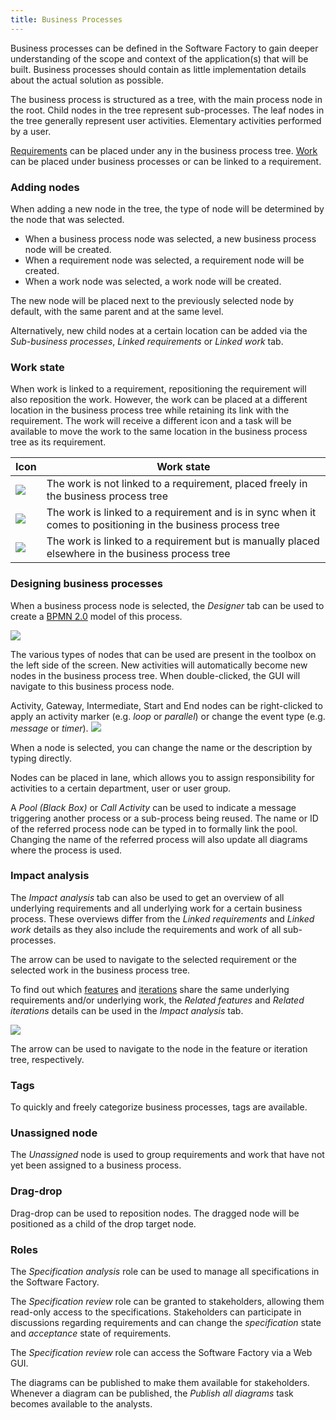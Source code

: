 ```yaml
---
title: Business Processes
---
```


Business processes can be defined in the Software Factory to gain deeper understanding of the scope and context of the application(s) that will be built. Business processes should contain as little implementation details about the actual solution as possible.

The business process is structured  as a tree, with the main process node in the root. Child nodes in the tree represent sub-processes. The leaf nodes in the tree generally represent user activities. Elementary activities performed by a user.

[Requirements](requirements) can be placed under any in the business process tree. [Work](work) can be placed under business processes or can be linked to a requirement.

### Adding nodes

When adding a new node in the tree, the type of node will be determined by the node that was selected. 
- When a business process node was selected, a new business process node will be created. 
- When a requirement node was selected, a requirement node will be created.
- When a work node was selected, a work node will be created.

The new node will be placed next to the previously selected node by default, with the same parent and at the same level.

Alternatively, new child nodes at a certain location can be added via the *Sub-business processes*, *Linked requirements* or *Linked work* tab.

### Work state

When work is linked to a requirement, repositioning the requirement will also reposition the work. However, the work can be placed at a different location in the business process tree while retaining its link with the requirement. The work will receive a different icon and a task will be available to move the work to the same location in the business process tree as its requirement.

| Icon | Work state |
| ---- | ---------- |
| ![](assets/icons8-briefcase_blue.svg)| The work is not linked to a requirement, placed freely in the business process tree |
| ![](assets/icons8-briefcase-blue-linked-orange.svg) | The work is linked to a requirement and is in sync when it comes to positioning in the business process tree |
| ![](assets/icons8-briefcase-blue-warn-orange.svg) | The work is linked to a requirement but is manually placed elsewhere in the business process tree |

### Designing business processes

When a business process node is selected, the *Designer* tab can be used to create a [BPMN 2.0](https://en.wikipedia.org/wiki/Business_Process_Model_and_Notation) model of this process.

![](assets/sf/image11.png)

The various types of nodes that can be used are present in the toolbox on the left side of the screen. New activities will automatically become new nodes in the business process tree. When double-clicked, the GUI will navigate to this business process node.

Activity, Gateway, Intermediate, Start and End nodes can be right-clicked to apply an activity marker (e.g.  *loop* or *parallel*) or change the event type (e.g. *message* or *timer*).
![](assets/sf/bpmn_node_type.png)

When a node is selected, you can change the name or the description by typing directly.

Nodes can be placed in lane, which allows you to assign responsibility for activities to a certain department, user or user group.

A *Pool (Black Box)* or *Call Activity* can be used to indicate a message triggering another process or a sub-process being reused. The name or ID of the referred process node can be typed in to formally link the pool. Changing the name of the referred process will also update all diagrams where the process is used.

### Impact analysis

The *Impact analysis* tab can also be used to get an overview of all underlying requirements and all underlying work for a certain business process. These overviews differ from the *Linked requirements* and *Linked work* details as they also include the requirements and work of all sub-processes.

The arrow can be used to navigate to the selected requirement or the selected work in the business process tree.

To find out which [features](features) and [iterations](iterations) share the same underlying requirements and/or underlying work, the *Related features* and *Related iterations* details can be used in the *Impact analysis* tab.

![](assets/sf/impact_analysis_business_process_to_iteration.png)

The arrow can be used to navigate to the node in the feature or iteration tree, respectively.

### Tags

To quickly and freely categorize business processes, tags are available.

### Unassigned node

The *Unassigned* node is used to group requirements and work that have not yet been assigned to a business process.

### Drag-drop

Drag-drop can be used to reposition nodes. The dragged node will be positioned as a child of the drop target node.

### Roles

The *Specification analysis* role can be used to manage all specifications  in the Software Factory.

The *Specification review* role can be granted to stakeholders, allowing them read-only access to the specifications. Stakeholders can participate in discussions regarding requirements and can change the *specification* state and *acceptance* state of requirements.

The *Specification review* role can access the Software Factory via a Web GUI. 

The diagrams can be published to make them available for stakeholders. Whenever a diagram can be published, the *Publish all diagrams* task becomes available to the analysts.